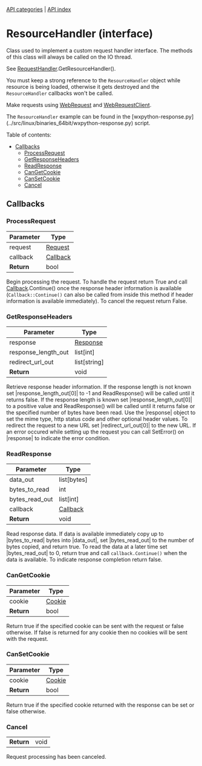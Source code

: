 [API categories](API-categories.md) | [API index](API-index.md)


# ResourceHandler (interface)

Class used to implement a custom request handler interface. The methods of this class will always be called on the IO thread.

See [RequestHandler](RequestHandler.md).GetResourceHandler().

You must keep a strong reference to the `ResourceHandler` object while resource is being loaded, otherwise it gets destroyed and the `ResourceHandler` callbacks won't be called.

Make requests using [WebRequest](WebRequest.md) and [WebRequestClient](WebRequestClient.md).

The `ResourceHandler` example can be found in the [wxpython-response.py]
(../src/linux/binaries_64bit/wxpython-response.py) script.


Table of contents:
* [Callbacks](#callbacks)
  * [ProcessRequest](#processrequest)
  * [GetResponseHeaders](#getresponseheaders)
  * [ReadResponse](#readresponse)
  * [CanGetCookie](#cangetcookie)
  * [CanSetCookie](#cansetcookie)
  * [Cancel](#cancel)


## Callbacks


### ProcessRequest

| Parameter | Type |
| --- | --- |
| request | [Request](Request.md) |
| callback | [Callback](Callback.md) |
| __Return__ | bool |

Begin processing the request. To handle the request return True and call
[Callback](Callback.md).Continue() once the response header information
is available (`Callback::Continue()` can also be called from inside this
method if header information is available immediately). To cancel the
request return False.


### GetResponseHeaders

| Parameter | Type |
| --- | --- |
| response | [Response](Response.md) |
| response_length_out | list[int] |
| redirect_url_out | list[string] |
| __Return__ | void |

Retrieve response header information. If the response length is not known
set |response_length_out[0]| to -1 and ReadResponse() will be called until it
returns false. If the response length is known set |response_length_out[0]|
to a positive value and ReadResponse() will be called until it returns
false or the specified number of bytes have been read. Use the |response|
object to set the mime type, http status code and other optional header
values. To redirect the request to a new URL set |redirect_url_out[0]|
to the new URL. If an error occured while setting up the request you
can call SetError() on |response| to indicate the error condition.


### ReadResponse

| Parameter | Type |
| --- | --- |
| data_out | list[bytes] |
| bytes_to_read | int |
| bytes_read_out | list[int] |
| callback | [Callback](Callback.md) |
| __Return__ | void |

Read response data. If data is available immediately copy up to
|bytes_to_read| bytes into |data_out|, set |bytes_read_out| to the number of
bytes copied, and return true. To read the data at a later time set
|bytes_read_out| to 0, return true and call `callback.Continue()` when the
data is available. To indicate response completion return false.


### CanGetCookie

| Parameter | Type |
| --- | --- |
| cookie | [Cookie](Cookie.md) |
| __Return__ | bool |

Return true if the specified cookie can be sent with the request or false
otherwise. If false is returned for any cookie then no cookies will be sent
with the request.


### CanSetCookie

| Parameter | Type |
| --- | --- |
| cookie | [Cookie](Cookie.md) |
| __Return__ | bool |

Return true if the specified cookie returned with the response can be set
or false otherwise.


### Cancel

| | |
| --- | --- |
| __Return__ | void |

Request processing has been canceled.

